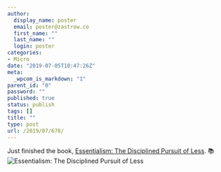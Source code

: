 ```yaml
---
author:
  display_name: poster
  email: poster@zastrow.co
  first_name: ""
  last_name: ""
  login: poster
categories:
- Micro
date: "2019-07-05T10:47:26Z"
meta:
  _wpcom_is_markdown: "1"
parent_id: "0"
password: ""
published: true
status: publish
tags: []
title: ""
type: post
url: /2019/07/678/
---
```

<p>Just finished the book, <a href="https://www.goodreads.com/review/show/2883892728?utm_medium=api&amp;utm_source=rss">Essentialism: The Disciplined Pursuit of Less</a>. 📚 <img src="/assets/2019/07/18077875._SY75_.jpg" alt="Essentialism: The Disciplined Pursuit of Less" /></p>
